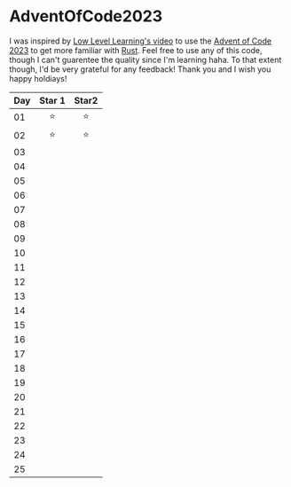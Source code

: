 # AdventOfCode2023

I was inspired by [Low Level Learning's video](https://www.youtube.com/watch?v=OGJPLh7O2iI) to use the [Advent of Code 2023](https://adventofcode.com/2023) to get more familiar with [Rust](https://doc.rust-lang.org/std/index.html). Feel free to use any of this code, though I can't guarentee the quality since I'm learning haha. To that extent though, I'd be very grateful for any feedback! Thank you and I wish you happy holdiays!


Day | Star 1 | Star2
:-- | :----: | :----:
01  | :star: | :star: 
02  | :star: | :star: 
03  |        |  
04  |        |  
05  |        |  
06  |        |  
07  |        |  
08  |        |  
09  |        |  
10  |        |  
11  |        |  
12  |        |  
13  |        |  
14  |        |  
15  |        |  
16  |        |  
17  |        |  
18  |        |  
19  |        |  
20  |        |  
21  |        |  
22  |        |  
23  |        |  
24  |        |  
25  |        |  